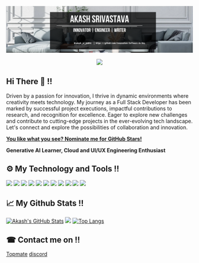 
<a href="" float="center">
  <img src="https://github.com/Innovation-Software-in-Sky/.github/blob/main/profile/images/20231227_181640_0000.png" />
</a>
<p align="center">
  <a href="" float="center"><img src="https://komarev.com/ghpvc/?username=Innovation-Software-in-Sky&color=blue"/></a>
</p>

## Hi There 👋 !!
<p align="centre">Driven by a passion for innovation, I thrive in dynamic environments where creativity meets technology. My journey as a Full Stack Developer has been marked by successful project executions, impactful contributions to research, and recognition for excellence. Eager to explore new challenges and contribute to cutting-edge projects in the ever-evolving tech landscape. Let's connect and explore the possibilities of collaboration and innovation.</p>

[**You like what you see? Nominate me for GitHub Stars!**](https://stars.github.com/nominate/)

<b>Generative AI Learner, Cloud and UI/UX Engineering Enthusiast</b>

## ⚙️ My Technology and Tools !!
![](https://img.shields.io/badge/Development_Tool-Visual_Studio-informational?style=flat&logo=<LOGO_NAME>&logoColor=white&color=2bbc8a)
![](https://img.shields.io/badge/OOPs_Programing-JAVA,TYPESCRIPT-informational?style=flat&logo=<LOGO_NAME>&logoColor=white&color=2bbc8a)
![](https://img.shields.io/badge/Machine_Learning-Python-informational?style=flat&logo=<LOGO_NAME>&logoColor=white&color=2bbc8a)
![](https://img.shields.io/badge/Operating_System-Windows,Mac-informational?style=flat&logo=<LOGO_NAME>&logoColor=white&color=2bbc8a)
![](https://img.shields.io/badge/Cloud_Computing-SAP_BusinessTechnologyPlatform-informational?style=flat&logo=<LOGO_NAME>&logoColor=white&color=2bbc8a)
![](https://img.shields.io/badge/Database-SQL,MongoDB,PostgrSQL,SQLite,SAP_HANA-informational?style=flat&logo=<LOGO_NAME>&logoColor=white&color=2bbc8a)
![](https://img.shields.io/badge/Frontend-Angular,React-informational?style=flat&logo=<LOGO_NAME>&logoColor=white&color=2bbc8a)
![](https://img.shields.io/badge/Backend-Node.Js/Express.Js,Java_Spring,JDBC-informational?style=flat&logo=<LOGO_NAME>&logoColor=white&color=2bbc8a)
![](https://img.shields.io/badge/API-REST-informational?style=flat&logo=<LOGO_NAME>&logoColor=white&color=2bbc8a)
![](https://img.shields.io/badge/LLM-OpenAI,VertexAI,Palm-informational?style=flat&logo=<LOGO_NAME>&logoColor=white&color=2bbc8a)
![](https://img.shields.io/badge/Packages-NPM,yarn,pip-informational?style=flat&logo=<LOGO_NAME>&logoColor=white&color=2bbc8a)

## 📈 My Github Stats !!
[![Akash's GitHub Stats](https://github-readme-stats.vercel.app/api?username=sky-ether-public&hide=issues&count_private=true&show_icons=true&theme=calm)](https://github.com/sky-ether-public/github-readme-stats)
<a href="http://www.github.com/sky-ether-public"><img src="https://github-readme-streak-stats.herokuapp.com/?user=sky-ether-public&stroke=ffffff&background=171717&ring=0891b2&fire=0891b2&currStreakNum=ffffff&currStreakLabel=0891b2&sideNums=ffffff&sideLabels=ffffff&dates=ffffff&hide_border=true" /></a>
[![Top Langs](https://github-readme-stats.vercel.app/api/top-langs/?username=sky-ether-public&layout=compact&theme=calm)](https://github.com/sky-ether-public/github-readme-stats)

## ☎ Contact me on !!
[Topmate](https://topmate.io/akash_sr_public)
[discord](https://discord.gg/bX9qnBHM)

